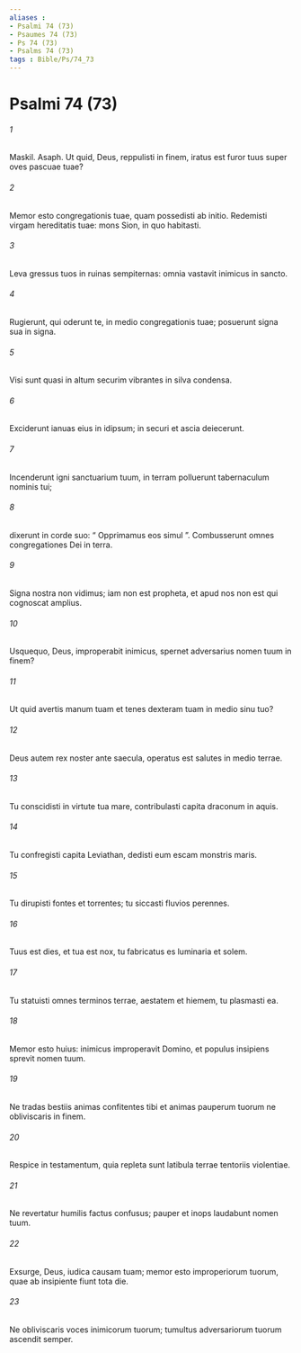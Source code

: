 ```yaml
---
aliases : 
- Psalmi 74 (73)
- Psaumes 74 (73)
- Ps 74 (73)
- Psalms 74 (73)
tags : Bible/Ps/74_73
---
```


# Psalmi 74 (73)

###### 1
Maskil. Asaph. Ut quid, Deus, reppulisti in finem, iratus est furor tuus super oves pascuae tuae?
###### 2
Memor esto congregationis tuae, quam possedisti ab initio. Redemisti virgam hereditatis tuae: mons Sion, in quo habitasti.
###### 3
Leva gressus tuos in ruinas sempiternas: omnia vastavit inimicus in sancto.
###### 4
Rugierunt, qui oderunt te, in medio congregationis tuae; posuerunt signa sua in signa.
###### 5
Visi sunt quasi in altum securim vibrantes in silva condensa.
###### 6
Exciderunt ianuas eius in idipsum; in securi et ascia deiecerunt.
###### 7
Incenderunt igni sanctuarium tuum, in terram polluerunt tabernaculum nominis tui;
###### 8
dixerunt in corde suo: “ Opprimamus eos simul ”. Combusserunt omnes congregationes Dei in terra.
###### 9
Signa nostra non vidimus; iam non est propheta, et apud nos non est qui cognoscat amplius.
###### 10
Usquequo, Deus, improperabit inimicus, spernet adversarius nomen tuum in finem?
###### 11
Ut quid avertis manum tuam et tenes dexteram tuam in medio sinu tuo?
###### 12
Deus autem rex noster ante saecula, operatus est salutes in medio terrae.
###### 13
Tu conscidisti in virtute tua mare, contribulasti capita draconum in aquis.
###### 14
Tu confregisti capita Leviathan, dedisti eum escam monstris maris.
###### 15
Tu dirupisti fontes et torrentes; tu siccasti fluvios perennes.
###### 16
Tuus est dies, et tua est nox, tu fabricatus es luminaria et solem.
###### 17
Tu statuisti omnes terminos terrae, aestatem et hiemem, tu plasmasti ea.
###### 18
Memor esto huius: inimicus improperavit Domino, et populus insipiens sprevit nomen tuum.
###### 19
Ne tradas bestiis animas confitentes tibi et animas pauperum tuorum ne obliviscaris in finem.
###### 20
Respice in testamentum, quia repleta sunt latibula terrae tentoriis violentiae.
###### 21
Ne revertatur humilis factus confusus; pauper et inops laudabunt nomen tuum.
###### 22
Exsurge, Deus, iudica causam tuam; memor esto improperiorum tuorum, quae ab insipiente fiunt tota die.
###### 23
Ne obliviscaris voces inimicorum tuorum; tumultus adversariorum tuorum ascendit semper.
